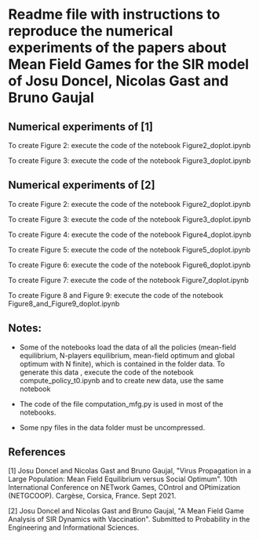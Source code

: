# Readme file with instructions to reproduce the numerical experiments of the papers about Mean Field Games for the SIR model of Josu Doncel, Nicolas Gast and Bruno Gaujal

## Numerical experiments of [1]

To create Figure 2: execute the code of the notebook Figure2_doplot.ipynb

To create Figure 3: execute the code of the notebook Figure3_doplot.ipynb

## Numerical experiments of [2]

To create Figure 2: execute the code of the notebook Figure2_doplot.ipynb

To create Figure 3: execute the code of the notebook Figure3_doplot.ipynb

To create Figure 4: execute the code of the notebook Figure4_doplot.ipynb

To create Figure 5: execute the code of the notebook Figure5_doplot.ipynb

To create Figure 6: execute the code of the notebook Figure6_doplot.ipynb

To create Figure 7: execute the code of the notebook Figure7_doplot.ipynb

To create Figure 8 and Figure 9: execute the code of the notebook Figure8_and_Figure9_doplot.ipynb

## Notes:

- Some of the notebooks load the data of all the policies (mean-field equilibrium, 
N-players equilibrium, mean-field optimum and global optimum with N finite), 
which is contained in the folder data. To generate this data , execute the
code of the notebook compute_policy_t0.ipynb and to create new data, use the same
notebook

- The code of the file computation_mfg.py is used in most of the notebooks.

- Some npy files in the data folder must be uncompressed. 

## References

[1] Josu Doncel and Nicolas Gast and Bruno Gaujal, "Virus Propagation in a Large Population: Mean
Field Equilibrium versus Social Optimum". 10th International Conference on NETwork Games, COntrol and OPtimization (NETGCOOP). Cargèse, Corsica, France. Sept 2021.

[2] Josu Doncel and Nicolas Gast and Bruno Gaujal, "A Mean Field Game Analysis of SIR Dynamics with Vaccination". Submitted to Probability in the Engineering and Informational Sciences.
